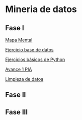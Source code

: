 # Mineria de datos
## Fase I
[Mapa Mental](https://github.com/Evelinmendoza/Mineria-de-datos/blob/main/Mapamental_1_1795417.pdf)

[Ejercicio base de datos](https://github.com/Evelinmendoza/Mineria-de-datos/blob/main/Ej1_BasesDatos_Equipo_7.pdf)

[Ejercicios básicos de Python](https://github.com/Evelinmendoza/Mineria-de-datos/blob/main/Ejercicios%20de%20Python.ipynb)

[Avance 1 PIA](https://github.com/Evelinmendoza/Mineria-de-datos/blob/main/Avance1_PIA_Equipo7.ipynb)

[Limpieza de datoa](https://github.com/Evelinmendoza/Mineria-de-datos/blob/main/Ej_Limpieza_Equipo7%20(2).ipynb)
## Fase II

## Fase III
